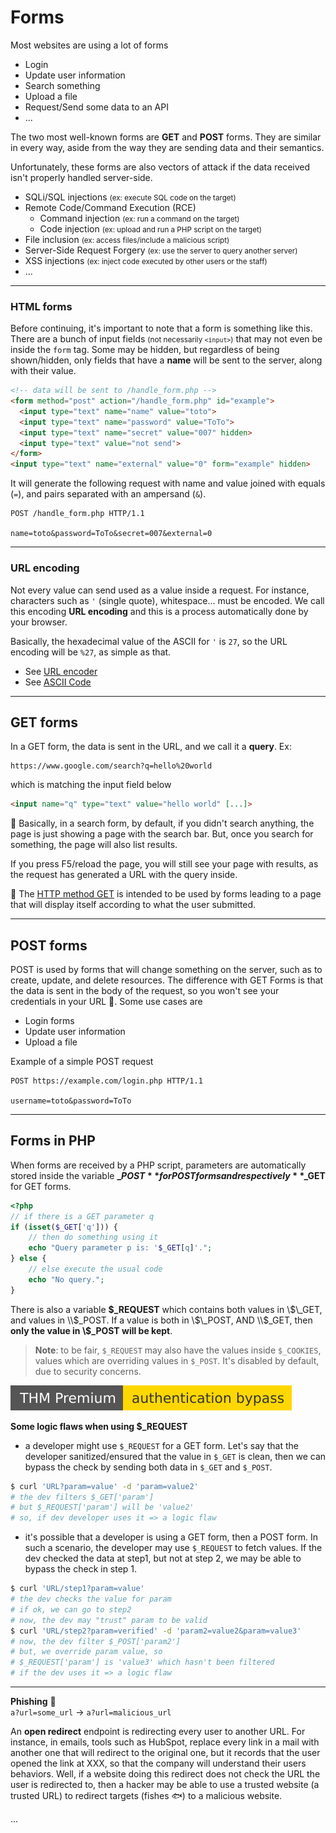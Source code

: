 # Forms

<div class="row row-cols-md-2"><div>

Most websites are using a lot of forms

* Login
* Update user information
* Search something
* Upload a file
* Request/Send some data to an API
* ...

The two most well-known forms are **GET** and **POST** forms. They are similar in every way, aside from the way they are sending data and their semantics.
</div><div>

Unfortunately, these forms are also vectors of attack if the data received isn't properly handled server-side.

* SQLi/SQL injections <small>(ex: execute SQL code on the target)</small>
* Remote Code/Command Execution (RCE)
  * Command injection <small>(ex: run a command on the target)</small>
  * Code injection <small>(ex: upload and run a PHP script on the target)</small>
* File inclusion <small>(ex: access files/include a malicious script)</small>
* Server-Side Request Forgery <small>(ex: use the server to query another server)</small>
* XSS injections <small>(ex: inject code executed by other users or the staff)</small>
* ...
</div></div>

<hr class="sep-both">

### HTML forms

<div class="row row-cols-md-2"><div>

Before continuing, it's important to note that a form is something like this. There are a bunch of input fields <small>(not necessarily `<input>`)</small> that may not even be inside the `form` tag. Some may be hidden, but regardless of being shown/hidden, only fields that have a **name** will be sent to the server, along with their value.

```html
<!-- data will be sent to /handle_form.php -->
<form method="post" action="/handle_form.php" id="example">
  <input type="text" name="name" value="toto">
  <input type="text" name="password" value="ToTo">
  <input type="text" name="secret" value="007" hidden>
  <input type="text" value="not send">
</form>
<input type="text" name="external" value="0" form="example" hidden>
```
</div><div>

It will generate the following request with name and value joined with equals (`=`), and pairs separated with an ampersand (`&`).

```http request
POST /handle_form.php HTTP/1.1

name=toto&password=ToTo&secret=007&external=0
```
</div></div>

<hr class="sep-both">

### URL encoding

<div class="row row-cols-md-2"><div>

Not every value can send used as a value inside a request. For instance, characters such as `'` (single quote), whitespace... must be encoded. We call this encoding **URL encoding** and this is a  process automatically done by your browser.
</div><div>

Basically, the hexadecimal value of the ASCII for `'` is `27`, so the URL encoding will be `%27`, as simple as that.

* See [URL encoder](https://www.urlencoder.io/)
* See [ASCII Code](https://www.ascii-code.com/)
</div></div>

<hr class="sep-both">

## GET forms

<div class="row row-cols-md-2"><div class="align-self-center">

In a GET form, the data is sent in the URL, and we call it a **query**. Ex:

```
https://www.google.com/search?q=hello%20world
```

which is matching the input field below

```html
<input name="q" type="text" value="hello world" [...]>
```

</div><div>

📃 Basically, in a search form, by default, if you didn't search anything, the page is just showing a page with the search bar. But, once you search for something, the page will also list results.

If you press F5/reload the page, you will still see your page with results, as the request has generated a URL with the query inside.

📝 The [HTTP method GET](/_it/networking/protocols/index.md#-http---80-tcp) is intended to be used by forms leading to a page that will display itself according to what the user submitted.
</div></div>

<hr class="sep-both">

## POST forms

<div class="row row-cols-md-2"><div>

POST is used by forms that will change something on the server, such as to create, update, and delete resources. The difference with GET Forms is that the data is sent in the body of the request, so you won't see your credentials in your URL 🔐. Some use cases are

* Login forms
* Update user information
* Upload a file
</div><div>

Example of a simple POST request

```http request
POST https://example.com/login.php HTTP/1.1

username=toto&password=ToTo
```
</div></div>

<hr class="sep-both">

## Forms in PHP

<div class="row row-cols-md-2"><div>

When forms are received by a PHP script, parameters are automatically stored inside the variable **$\_POST** for POST forms and respectively **$\_GET** for GET forms.

```php
<?php
// if there is a GET parameter q
if (isset($_GET['q'])) {
    // then do something using it
    echo "Query parameter p is: '$_GET[q]'.";
} else {
    // else execute the usual code
    echo "No query.";
}
```

There is also a variable **\$\_REQUEST** which contains both values in \\$\_GET, and values in \\$\_POST. If a value is both in \\$\_POST, AND \\$\_GET, then **only the value in \\$\_POST will be kept**.

> **Note**: to be fair, `$_REQUEST` may also have the values inside `$_COOKIES`, values which are overriding values in `$_POST`. It's disabled by default, due to security concerns.
</div><div>

[![authenticationbypass](../../../_badges/thmp/authenticationbypass.svg)](https://tryhackme.com/room/authenticationbypass)

**Some logic flaws when using $\_REQUEST**

* a developer might use `$_REQUEST` for a GET form. Let's say that the developer sanitized/ensured that the value in `$_GET` is clean, then we can bypass the check by sending both data in `$_GET` and `$_POST`.

```bash
$ curl 'URL?param=value' -d 'param=value2'
# the dev filters $_GET['param']
# but $_REQUEST['param'] will be 'value2'
# so, if dev developer uses it => a logic flaw
```

* it's possible that a developer is using a GET form, then a POST form. In such a scenario, the developer may use `$_REQUEST` to fetch values. If the dev checked the data at step1, but not at step 2, we may be able to bypass the check in step 1.

```bash
$ curl 'URL/step1?param=value'
# the dev checks the value for param
# if ok, we can go to step2
# now, the dev may "trust" param to be valid
$ curl 'URL/step2?param=verified' -d 'param2=value2&param=value3'
# now, the dev filter $_POST['param2']
# but, we override param value, so
# $_REQUEST['param'] is 'value3' which hasn't been filtered
# if the dev uses it => a logic flaw
```
</div></div>

<hr class="sep-both">

<div class="row row-cols-md-2"><div>

**Phishing** 🎣<br> `a?url=some_url` $\to$ `a?url=malicious_url`

An **open redirect** endpoint is redirecting every user to another URL. For instance, in emails, tools such as HubSpot, replace every link in a mail with another one that will redirect to the original one, but it records that the user opened the link at XXX, so that the company will understand their users behaviors. Well, if a website doing this redirect does not check the URL the user is redirected to, then a hacker may be able to use a trusted website (a trusted URL) to redirect targets (fishes 🐟) to a malicious website.
</div><div>

...
</div></div>